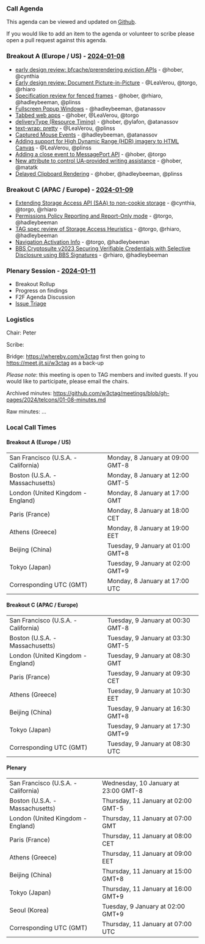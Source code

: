 ### Call Agenda

This agenda can be viewed and updated on [Github](https://github.com/w3ctag/meetings/blob/gh-pages/2024/telcons/01-08-agenda.md).

If you would like to add an item to the agenda or volunteer to scribe please open a pull request against this agenda.

### Breakout A (Europe / US) - [2024-01-08](https://www.timeanddate.com/worldclock/converter.html?iso=20240108T170000&p1=224&p2=43&p3=136&p4=195&p5=26&p6=33&p7=248&p8=235)

* [early design review: bfcache/prerendering eviction APIs](https://github.com/w3ctag/design-reviews/issues/786) - @hober, @cynthia
* [Early design review: Document Picture-in-Picture](https://github.com/w3ctag/design-reviews/issues/798) - @LeaVerou, @torgo, @rhiaro
* [Specification review for fenced frames](https://github.com/w3ctag/design-reviews/issues/838) - @hober, @rhiaro, @hadleybeeman, @plinss
* [Fullscreen Popup Windows](https://github.com/w3ctag/design-reviews/issues/840) - @hadleybeeman, @atanassov
* [Tabbed web apps](https://github.com/w3ctag/design-reviews/issues/841) - @hober, @LeaVerou, @torgo
* [deliveryType (Resource Timing)](https://github.com/w3ctag/design-reviews/issues/858) - @hober, @ylafon, @atanassov
* [text-wrap: pretty](https://github.com/w3ctag/design-reviews/issues/864) - @LeaVerou, @plinss
* [Captured Mouse Events](https://github.com/w3ctag/design-reviews/issues/872) - @hadleybeeman, @atanassov
* [Adding support for High Dynamic Range (HDR) imagery to HTML Canvas](https://github.com/w3ctag/design-reviews/issues/917) - @LeaVerou, @plinss
* [Adding a close event to MessagePort API](https://github.com/w3ctag/design-reviews/issues/923) - @hober, @torgo
* [New attribute to control UA-provided writing assistance](https://github.com/w3ctag/design-reviews/issues/924) - @hober, @matatk
* [Delayed Clipboard Rendering](https://github.com/w3ctag/design-reviews/issues/925) - @hober, @hadleybeeman, @plinss

### Breakout C (APAC / Europe) - [2024-01-09](https://www.timeanddate.com/worldclock/converter.html?iso=20240109T083000&p1=224&p2=43&p3=136&p4=195&p5=26&p6=33&p7=248&p8=235)

* [Extending Storage Access API (SAA) to non-cookie storage](https://github.com/w3ctag/design-reviews/issues/906) - @cynthia, @torgo, @rhiaro
* [Permissions Policy Reporting and Report-Only mode](https://github.com/w3ctag/design-reviews/issues/909) - @torgo, @hadleybeeman
* [TAG spec review of Storage Access Heuristics](https://github.com/w3ctag/design-reviews/issues/919) - @torgo, @rhiaro, @hadleybeeman
* [Navigation Activation Info](https://github.com/w3ctag/design-reviews/issues/921) - @torgo, @hadleybeeman
* [BBS Cryptosuite v2023 Securing Verifiable Credentials with Selective Disclosure using BBS Signatures](https://github.com/w3ctag/design-reviews/issues/922) - @rhiaro, @hadleybeeman

### Plenary Session - [2024-01-11](https://www.timeanddate.com/worldclock/converter.html?iso=20240111T070000&p1=224&p2=43&p3=136&p4=195&p5=26&p6=33&p7=248&p8=235)

* Breakout Rollup
* Progress on findings
* F2F Agenda Discussion
* [Issue Triage](https://github.com/w3ctag/design-reviews/issues?q=is%3Aissue+is%3Aopen+label%3A%22Progress%3A+untriaged%22)

### Logistics

Chair: Peter

Scribe:

Bridge: https://whereby.com/w3ctag first then going to https://meet.jit.si/w3ctag as a back-up

*Please note*: this meeting is open to TAG members and invited guests. If you would like to participate, please email the chairs.

Archived minutes: https://github.com/w3ctag/meetings/blob/gh-pages/2024/telcons/01-08-minutes.md

Raw minutes: ...


### Local Call Times

#### Breakout A (Europe / US)

<table>
<tr><td> San Francisco (U.S.A. - California) <td> Monday, 8 January at 09:00 GMT-8</td></tr>
<tr><td> Boston (U.S.A. - Massachusetts) <td> Monday, 8 January at 12:00 GMT-5</td></tr>
<tr><td> London (United Kingdom - England) <td> Monday, 8 January at 17:00 GMT</td></tr>
<tr><td> Paris (France) <td> Monday, 8 January at 18:00 CET</td></tr>
<tr><td> Athens (Greece) <td> Monday, 8 January at 19:00 EET</td></tr>
<tr><td> Beijing (China) <td> Tuesday, 9 January at 01:00 GMT+8</td></tr>
<tr><td> Tokyo (Japan) <td> Tuesday, 9 January at 02:00 GMT+9</td></tr>
<tr><td> Corresponding UTC (GMT) <td> Monday, 8 January at 17:00 UTC</td></tr>
</table>

#### Breakout C (APAC / Europe)

<table>
<tr><td> San Francisco (U.S.A. - California) <td> Tuesday, 9 January at 00:30 GMT-8</td></tr>
<tr><td> Boston (U.S.A. - Massachusetts) <td> Tuesday, 9 January at 03:30 GMT-5</td></tr>
<tr><td> London (United Kingdom - England) <td> Tuesday, 9 January at 08:30 GMT</td></tr>
<tr><td> Paris (France) <td> Tuesday, 9 January at 09:30 CET</td></tr>
<tr><td> Athens (Greece) <td> Tuesday, 9 January at 10:30 EET</td></tr>
<tr><td> Beijing (China) <td> Tuesday, 9 January at 16:30 GMT+8</td></tr>
<tr><td> Tokyo (Japan) <td> Tuesday, 9 January at 17:30 GMT+9</td></tr>
<tr><td> Corresponding UTC (GMT) <td> Tuesday, 9 January at 08:30 UTC</td></tr>
</table>

#### Plenary

<table>
<tr><td> San Francisco (U.S.A. - California) <td> Wednesday, 10 January at 23:00 GMT-8</td></tr>
<tr><td> Boston (U.S.A. - Massachusetts) <td> Thursday, 11 January at 02:00 GMT-5</td></tr>
<tr><td> London (United Kingdom - England) <td> Thursday, 11 January at 07:00 GMT</td></tr>
<tr><td> Paris (France) <td> Thursday, 11 January at 08:00 CET</td></tr>
<tr><td> Athens (Greece) <td> Thursday, 11 January at 09:00 EET</td></tr>
<tr><td> Beijing (China) <td> Thursday, 11 January at 15:00 GMT+8</td></tr>
<tr><td> Tokyo (Japan) <td> Thursday, 11 January at 16:00 GMT+9</td></tr>
<tr><td> Seoul (Korea) <td> Tuesday, 9 January at 02:00 GMT+9</td></tr>
<tr><td> Corresponding UTC (GMT) <td> Thursday, 11 January at 07:00 UTC</td></tr>
</table>

